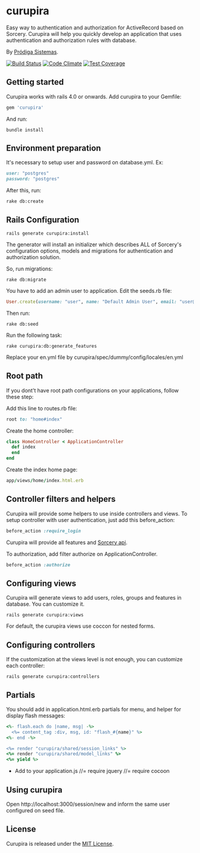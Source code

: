 # curupira
Easy way to authentication and authorization for ActiveRecord based on Sorcery. Curupira will help you quickly develop an application that uses authentication and authorization rules with database.

By [Pródiga Sistemas](http://www.prodigasistemas.com.br/).

[![Build Status](https://travis-ci.org/prodigasistemas/curupira.svg?branch=master)](https://travis-ci.org/prodigasistemas/curupira)
[![Code Climate](https://codeclimate.com/github/prodigasistemas/curupira/badges/gpa.svg)](https://codeclimate.com/github/prodigasistemas/curupira)
[![Test Coverage](https://codeclimate.com/github/prodigasistemas/curupira/badges/coverage.svg)](https://codeclimate.com/github/prodigasistemas/curupira)

## Getting started

Curupira works with rails 4.0 or onwards. Add curupira to your Gemfile:

```ruby
gem 'curupira'
```

And run:

```console
bundle install
```

## Environment preparation
It's necessary to setup user and password on database.yml. Ex:
```ruby
user: "postgres"
password: "postgres"
```

After this, run:

```console
rake db:create
```

## Rails Configuration

```console
rails generate curupira:install
```

The generator will install an initializer which describes ALL of Sorcery's configuration options, models and migrations for authentication and authorization solution.

So, run migrations:

```console
rake db:migrate
```

You have to add an admin user to application. Edit the seeds.rb file:

```ruby
User.create(username: "user", name: "Default Admin User", email: "user@mail.com", password: "123456", admin: true)
```

Then run:

```console
rake db:seed
```

Run the following task:

```console
rake curupira:db:generate_features
```

Replace your en.yml file by curupira/spec/dummy/config/locales/en.yml

## Root path

If you dont't have root path configurations on your applications, follow these step:

Add this line to routes.rb file:

```ruby
root to: "home#index"
```

Create the home controller:

```ruby
class HomeController < ApplicationController
  def index
  end
end
```

Create the index home page:

```ruby
app/views/home/index.html.erb
```

## Controller filters and helpers

Curupira will provide some helpers to use inside controllers and views. To setup controller with user authentication, just add this before_action:

```ruby
before_action :require_login
```

Curupira will provide all features and [Sorcery api](https://github.com/NoamB/sorcery).

To authorization, add filter authorize on ApplicationController.

```ruby
before_action :authorize
```

## Configuring views

Curupira will generate views to add users, roles, groups and features in database. You can customize it.

```console
rails generate curupira:views
```

For default, the curupira views use coccon for nested forms.

## Configuring controllers

If the customization at the views level is not enough, you can customize each controller:

```console
rails generate curupira:controllers
```

## Partials

You should add in application.html.erb partials for menu, and helper for display flash messages:

```ruby
<%- flash.each do |name, msg| -%>
  <%= content_tag :div, msg, id: "flash_#{name}" %>
<%- end -%>

<%= render "curupira/shared/session_links" %>
<%= render "curupira/shared/model_links" %>
<%= yield %>
```

* Add to your application.js
//= require jquery
//= require cocoon

## Using curupira

Open http://localhost:3000/session/new and inform the same user configured on seed file.

## License

Curupira is released under the [MIT License](http://www.opensource.org/licenses/MIT).
